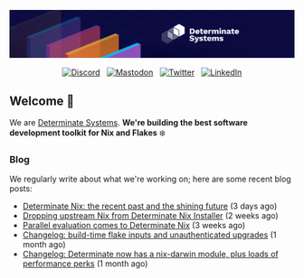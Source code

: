 <p align="center">
  <a href="https://determinate.systems" target="_blank"><img src="https://raw.githubusercontent.com/determinatesystems/.github/main/.github/banner.jpg"></a>
</p>
<p align="center">
  &nbsp;<a href="https://determinate.systems/discord" target="_blank"><img alt="Discord" src="https://img.shields.io/discord/1116012109709463613?style=for-the-badge&logo=discord&logoColor=%23ffffff&label=Discord&labelColor=%234253e8&color=%23e4e2e2"></a>&nbsp;
  &nbsp;<a href="https://hachyderm.io/@determinatesystems" target="_blank"><img alt="Mastodon" src="https://img.shields.io/badge/Mastodon-6468fa?style=for-the-badge&logo=mastodon&logoColor=%23ffffff"></a>&nbsp;
  &nbsp;<a href="https://twitter.com/DeterminateSys" target="_blank"><img alt="Twitter" src="https://img.shields.io/badge/Twitter-303030?style=for-the-badge&logo=x&logoColor=%23ffffff"></a>&nbsp;
  &nbsp;<a href="https://www.linkedin.com/company/determinate-systems" target="_blank"><img alt="LinkedIn" src="https://img.shields.io/badge/LinkedIn-1667be?style=for-the-badge&logo=linkedin&logoColor=%23ffffff"></a>&nbsp;
</p>

## Welcome 👋

We are [Determinate Systems](https://determinate.systems).
**We're building the best software development toolkit for Nix and Flakes** ❄️

### Blog 

We regularly write about what we're working on; here are some recent blog posts:


- [Determinate Nix: the recent past and the shining future](https://determinate.systems/blog/determinate-nix-recap/) (3 days ago)
- [Dropping upstream Nix from Determinate Nix Installer](https://determinate.systems/blog/installer-dropping-upstream/) (2 weeks ago)
- [Parallel evaluation comes to Determinate Nix](https://determinate.systems/blog/changelog-determinate-nix-3111/) (3 weeks ago)
- [Changelog: build-time flake inputs and unauthenticated upgrades](https://determinate.systems/blog/changelog-determinate-nix-390/) (1 month ago)
- [Changelog: Determinate now has a nix-darwin module, plus loads of performance perks](https://determinate.systems/blog/changelog-determinate-nix-386/) (1 month ago)
